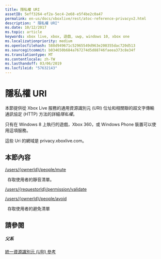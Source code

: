 ```yaml
---
title: 隱私權 URI
assetID: 5eff3264-ef2a-5ec4-2e68-e5f4be2c0a47
permalink: en-us/docs/xboxlive/rest/atoc-reference-privacyv2.html
description: " 隱私權 URI"
ms.date: 10/12/2017
ms.topic: article
keywords: xbox live, xbox, 遊戲, uwp, windows 10, xbox one
ms.localizationpriority: medium
ms.openlocfilehash: 588d949671c52965549d963e200355dac720d513
ms.sourcegitcommit: b034650b684a767274d5d88746faeea373c8e34f
ms.translationtype: MT
ms.contentlocale: zh-TW
ms.lasthandoff: 03/06/2019
ms.locfileid: "57632143"
---
```

# <a name="privacy-uris"></a>隱私權 URI
 
本節提供從 Xbox Live 服務的通用資源識別元 (URI) 位址和相關聯的超文字傳輸通訊協定 (HTTP) 方法的詳細*隱私權*。
 
只有在 Windows 8 上執行的遊戲，Xbox 360，或 Windows Phone 裝置可以使用這項服務。
 
這些 Uri 的網域是 privacy.xboxlive.com。
 
<a id="ID4EPB"></a>

 
## <a name="in-this-section"></a>本節內容

[/users/{ownerId}/people/mute](uri-privacyusersowneridpeoplemute.md)

&nbsp;&nbsp;存取使用者的靜音清單。

[/users/{requestorId}/permission/validate](uri-privacyusersrequestoridpermissionvalidate.md)

[/users/{ownerId}/people/avoid](uri-privacyusersxuidpeopleavoid.md)

&nbsp;&nbsp;存取使用者的避免清單
 
<a id="ID4E2B"></a>

 
## <a name="see-also"></a>請參閱
 
<a id="ID4E4B"></a>

 
##### <a name="parent"></a>父系 

[統一資源識別元 (URI) 參考](../atoc-xboxlivews-reference-uris.md)

   